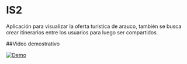 # IS2
Aplicación para visualizar la oferta turistica de arauco, también se busca crear itinerarios entre los usuarios para luego ser compartidos

##Video demostrativo

[![Demo](http://img.youtube.com/vi/cvTzfIXoV8M/10.jpg)](https://youtu.be/cvTzfIXoV8M "Demo")
